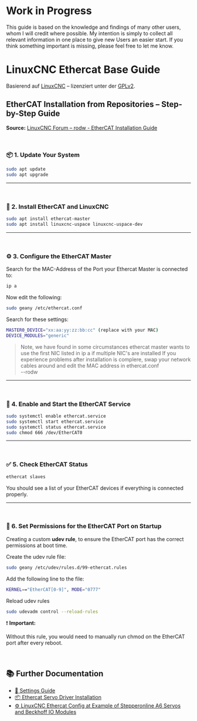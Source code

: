 # **Work in Progress**

This guide is based on the knowledge and findings of many other users, whom I will credit where possible. My intention is simply to collect all relevant information in one place to give new Users an easier start. 
If you think something important is missing, please feel free to let me know.

# LinuxCNC Ethercat Base Guide
Basierend auf [LinuxCNC](https://linuxcnc.org) – lizenziert unter der [GPLv2](https://www.gnu.org/licenses/old-licenses/gpl-2.0.html).

## EtherCAT Installation from Repositories – Step-by-Step Guide
**Source:** [LinuxCNC Forum – rodw - EtherCAT Installation Guide](https://forum.linuxcnc.org/ethercat/45336-ethercat-installation-from-repositories-how-to-step-by-step)

&nbsp;
### 📦 1. Update Your System

```bash
sudo apt update
sudo apt upgrade
```

---
&nbsp;
### 🔧 2. Install EtherCAT and LinuxCNC

```bash
sudo apt install ethercat-master
sudo apt install linuxcnc-uspace linuxcnc-uspace-dev
```

---
&nbsp;
### ⚙️ 3. Configure the EtherCAT Master

Search for the MAC-Address of the Port your Ethercat Master is connected to:
```bash
ip a
```

Now edit the following:
```bash
sudo geany /etc/ethercat.conf
```

Search for these settings:
```bash
MASTER0_DEVICE="xx:aa:yy:zz:bb:cc" (replace with your MAC)
DEVICE_MODULES="generic"
```

> Note, we have found in some circumstances ethercat master wants to use the first NIC listed in ip a if multiple NIC's are installed
If you experience problems after installation is complere, swap your network cables around and edit the MAC address in ethercat.conf\
--rodw

---
&nbsp;
### 🔌 4. Enable and Start the EtherCAT Service

```bash
sudo systemctl enable ethercat.service
sudo systemctl start ethercat.service
sudo systemctl status ethercat.service
sudo chmod 666 /dev/EtherCAT0
```

---
&nbsp;
### ✅ 5. Check EtherCAT Status

```bash
ethercat slaves
```

You should see a list of your EtherCAT devices if everything is connected properly.

---
&nbsp;
### 🔐 6. Set Permissions for the EtherCAT Port on Startup
Creating a custom **udev rule**, to ensure the EtherCAT port has the correct permissions at boot time.

Create the udev rule file:
```bash
sudo geany /etc/udev/rules.d/99-ethercat.rules
```

Add the following line to the file:
```bash
KERNEL=="EtherCAT[0-9]", MODE="0777"
```

Reload udev rules
```bash
sudo udevadm control --reload-rules
```

❗ **Important:**

Without this rule, you would need to manually run chmod on the EtherCAT port after every reboot.

&nbsp;
&nbsp;

## 📚 Further Documentation

- [🔧 Settings Guide](docs/README.md)
- [📦 Ethercat Servo Driver Installation](docs/cia402_installation.md)
- [⚙️ LinuxCNC Ethercat Config at Example of Stepperonline A6 Servos and Beckhoff IO Modules](docs/Ethercat_Beckhoff_and_Servo_Config.md)
